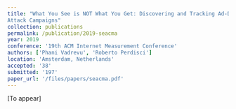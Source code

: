 ```yaml
---
title: "What You See is NOT What You Get: Discovering and Tracking Ad-Driven Social Engineering
Attack Campaigns"
collection: publications
permalink: /publication/2019-seacma
year: 2019
conference: '19th ACM Internet Measurement Conference'
authors: ['Phani Vadrevu', 'Roberto Perdisci']
location: 'Amsterdam, Netherlands'
accepted: '38'
submitted: '197'
paper_url: '/files/papers/seacma.pdf'
---
```

[To appear]
